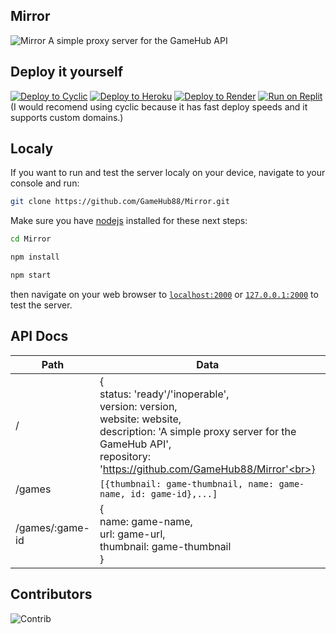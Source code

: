 ## Mirror

![Mirror](https://socialify.git.ci/GameHub88/Mirror/image?description=1&descriptionEditable=A%20simple%20proxy%20server%20for%20the%20GameHub%20API&font=Inter&forks=1&issues=1&logo=https%3A%2F%2Fraw.githubusercontent.com%2FGameHub88%2FGameHub%2Fmain%2Fassets%2Fimg%2Flogo.png&name=1&owner=1&pattern=Floating%20Cogs&pulls=1&stargazers=1&theme=Dark)
A simple proxy server for the GameHub API

## Deploy it yourself

[![Deploy to Cyclic](https://binbashbanana.github.io/deploy-buttons/buttons/remade/cyclic.svg)](https://app.cyclic.sh/api/app/deploy/GameHub88/Mirror)
[![Deploy to Heroku](https://binbashbanana.github.io/deploy-buttons/buttons/remade/heroku.svg)](https://heroku.com/deploy/?template=https://github.com/GameHub88/Mirror)
[![Deploy to Render](https://binbashbanana.github.io/deploy-buttons/buttons/remade/render.svg)](https://render.com/deploy?repo=https://github.com/GameHub88/Mirror)
[![Run on Replit](https://binbashbanana.github.io/deploy-buttons/buttons/remade/replit.svg)](https://replit.com/github/GameHub88/Mirror)
<br>
(I would recomend using cyclic because it has fast deploy speeds and it supports custom domains.)

## Localy
If you want to run and test the server localy on your device, navigate to your console and run:

```bash
git clone https://github.com/GameHub88/Mirror.git
```
Make sure you have [nodejs](https://nodejs.org) installed for these next steps:
```bash
cd Mirror
```
```bash
npm install
```
```bash
npm start
```

then navigate on your web browser to [`localhost:2000`](http://localhost:2000) or [`127.0.0.1:2000`](http://127.0.0.1:2000) to test the server.

## API Docs

| Path            | Data                                                                                                                                                                                                | Parameters         | Method |
|-----------------|-----------------------------------------------------------------------------------------------------------------------------------------------------------------------------------------------------|--------------------|--------|
| /               | {<br>status: 'ready'/'inoperable',<br>version: version,<br>website: website,<br>description: 'A simple proxy server for the GameHub API',<br>repository: 'https://github.com/GameHub88/Mirror'<br>} | none               | GET    |
| /games          | ```[{thumbnail: game-thumbnail, name: game-name, id: game-id},...]```|                                                                                                                       | none               | GET    |
| /games/:game-id | {<br>name: game-name,<br>url: game-url,<br>thumbnail: game-thumbnail<br>}                                                                                                                           | ?hostname=hostname | GET    |

## Contributors

![Contrib](https://contrib.rocks/image?repo=GameHub88/Mirror)
